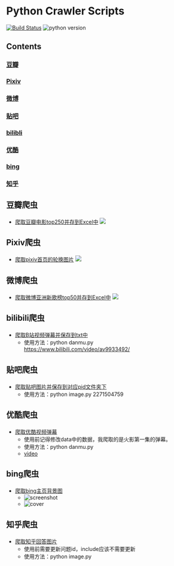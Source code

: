 # Python Crawler Scripts
[![Build Status](https://travis-ci.org/LewisTian/Python.svg?branch=master)](https://travis-ci.org/LewisTian/Python) ![python version](https://img.shields.io/badge/python-3.5-brightgreen.svg)

## Contents
### <a href="#douban">豆瓣</a>
### <a href="#pixiv">Pixiv</a>
### <a href="#weibo">微博</a>
### <a href="#tieba">贴吧</a>
### <a href="#bilibli">bilibli</a>
### <a href="#youku">优酷</a>
### <a href="#bing">bing</a>
### <a href="#zhihu">知乎</a>


## <p id="douban">豆瓣爬虫</p>
* [爬取豆瓣电影top250并存到Excel中](https://github.com/LewisTian/Python/blob/master/douban/MovieTop250.py)
![](https://github.com/LewisTian/Python/blob/master/douban/movieTop250.png)

## <p id="pixiv">Pixiv爬虫</p>
* [爬取pixiv首页的轮换图片](https://github.com/LewisTian/Python/blob/master/pixiv/cover.py)
![](https://github.com/LewisTian/Python/blob/master/pixiv/pixiv.png)

## <p id="weibo">微博爬虫</p>
* [爬取微博亚洲新歌榜top50并存到Excel中](https://github.com/LewisTian/Python/blob/master/weibo/NewSongTop50.py)
![](https://github.com/LewisTian/Python/blob/master/weibo/weibo.png)

## <p id="bilibili">bilibili爬虫</p>
* [爬取B站视频弹幕并保存到txt中](https://github.com/LewisTian/Python/blob/master/bilibili/danmu.py)
    - 使用方法：python danmu.py https://www.bilibili.com/video/av9933492/

## <p id="tieba">贴吧爬虫</p>
* [爬取贴吧图片并保存到对应pid文件夹下](https://github.com/LewisTian/Python/blob/master/tieba/image.py)
    - 使用方法：python image.py 2271504759

## <p id="youku">优酷爬虫</p>
* [爬取优酷视频弹幕](https://github.com/LewisTian/Python/blob/master/youku/danmu.py)
    - 使用前记得修改data中的数据，我爬取的是火影第一集的弹幕。
    - 使用方法：python danmu.py
    - [video](https://www.bilibili.com/video/av13784309/)

## <p id="bing">bing爬虫</p>
* [爬取bing主页背景图](https://github.com/LewisTian/Python/blob/master/bing/cover.py)
    - ![screenshot](https://i.loli.net/2017/08/31/59a7cde9510a8.png "screenshot")
    - ![cover](https://cn.bing.com/az/hprichbg/rb/ChamonixClouds_ZH-CN7700889231_1920x1080.jpg "download")

## <p id="zhihu">知乎爬虫</p>
* [爬取知乎回答图片](https://github.com/LewisTian/Python/blob/master/zhihu/image.py)
    - 使用前需要更新问题id，include应该不需要更新
    - 使用方法：python image.py
